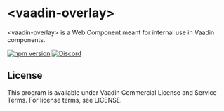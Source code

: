 # &lt;vaadin-overlay&gt;

&lt;vaadin-overlay&gt; is a Web Component meant for internal use in Vaadin components.

[![npm version](https://badgen.net/npm/v/@vaadin/vaadin-overlay)](https://www.npmjs.com/package/@vaadin/vaadin-overlay)
[![Discord](https://img.shields.io/discord/732335336448852018?label=discord)](https://discord.gg/PHmkCKC)

## License

This program is available under Vaadin Commercial License and Service Terms. For license terms, see LICENSE.
